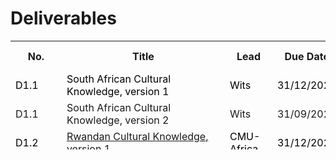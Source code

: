 # Deliverables

<font size="1">
<table class="style-1" style="height: 174px;" width="425">
<tbody>
<tr>
<th style="min-width: 10px;">No.</th>
<th  style="min-width: 245px;">Title</th>
<th  style="min-width: 60px;">Lead</th>
<th style="min-width: 55px;">Due Date   </th>
<th style="min-width: 55px;">Submission Date</th>
<th style="min-width: 55px;">Revision Date</th>
</tr>

<tr>
<td><span style="color:black">D1.1</span></td>
<td><span style="color:black">South African Cultural Knowledge, version 1</span></td>
<td><span style="color:black">Wits</span></td>
<td><span style="color:black">31/12/2023</span></td>
<td></td>
<td></td>
</tr>

<tr>
<td>D1.1</td>
<td>South African Cultural Knowledge, version 2</td>
<td>Wits</td>
<td>31/09/2025</td>
<td></td>
<td></td>
</tr>

<tr>
<td><span style="color:black">D1.2</span></td>
<td><span style="color:black"><a href="https://cssr4africa.github.io/deliverables/CSSR4Africa_Deliverable_D1.2.pdf">Rwandan Cultural Knowledge, version 1</a></span></td>
<td><span style="color:black">CMU-Africa</span></td>
<td><span style="color:black">31/12/2023</span></td>
<td><span style="color:black">25/10/2023</span></td>
<td><span style="color:black">29/12/2024</span></td>
</tr>

<tr>
<td>D1.2</td>
<td>Rwandan Cultural Knowledge, version 2</td>
<td>CMU-Africa</td>
<td>30/09/2025</td>
<td></td>
<td></td>
</tr>

<tr>
<td><span style="color:black">D1.3</span></td>
<td><span style="color:black">African Modes of Social Interaction, version 1</span></td>
<td><span style="color:black">Wits</span></td>
<td><span style="color:black">31/03/2024</span></td>
<td></td>
<td></td>
</tr>

<tr>
<td>D1.3</td>
<td>African Modes of Social Interaction, version 2</td>
<td>Wits</td>
<td>30/09/2025</td>
<td></td>
<td></td>
</tr>

<tr>
<td><span style="color:black">D1.4</span></td>
<td><span style="color:black">Africa-centric Design Patterns, version 1</span></td>
<td><span style="color:black">Wits</span></td>
<td><span style="color:black">31/03/2024</span></td>
<td></td>
<td></td>
</tr>

<tr>
<td>D1.4</td>
<td>Africa-centric Design Patterns, version 2</td>
<td>Wits</td>
<td>30/09/2025</td>
<td></td>
<td></td>
</tr>

<tr>
<td>D1.5</td>
<td>Updates to Deliverables D1.1, D1.2, and D1.3 </td>
<td>Wits</td>
<td>30/09/2025</td>
<td></td>
<td></td>
</tr>

<tr>
<td><span style="color:black">D2.1</span></td>
<td><span style="color:black"><a href="https://cssr4africa.github.io/deliverables/CSSR4Africa_Deliverable_D2.1.pdf">Use Case Scenario Definition, version 1</a></span></td>
<td><span style="color:black">CMU-Africa</span></td>
<td><span style="color:black">31/10/2023</span></td>
<td><span style="color:black">07/11/2023</span></td>
<td><span style="color:black">09/09/2024</span></td>
</tr>

<tr>
<td>D2.1</td>
<td>Use Case Scenario Definition, version 2</td>
<td>CMU-Africa</td>
<td>30/09/2025</td>
<td></td>
<td></td>
</tr>

<tr>
<td><span style="color:black">D2.2</span></td>
<td><span style="color:black"><a href="https://cssr4africa.github.io/deliverables/CSSR4Africa_Deliverable_D2.2.pdf">Robot Behavior Specification, version 1</a></span></td>
<td><span style="color:black">CMU-Africa</span></td>
<td><span style="color:black">31/12/2023</span></td>
<td><span style="color:black">31/12/2023</span></td>
<td><span style="color:black">30/01/2024</span></td>
</tr>

<tr>
<td>D2.2</td>
<td>Robot Behavior Specification  version 2</td>
<td>CMU-Africa</td>
<td>30/09/2025</td>
<td></td>
<td></td>
</tr>

<tr>
<td><span style="color:black">D2.3</span></td>
<td><span style="color:black"><a href="https://cssr4africa.github.io/deliverables/CSSR4Africa_Deliverable_D2.3.pdf">Visitor Behavior  Specification, version 1</a></span></td>
<td><span style="color:black">CMU-Africa</span></td>
<td><span style="color:black">31/12/2023</span></td>
<td><span style="color:black">31/12/2023</span></td>
<td></td>
</tr>

<tr>
<td>D2.3</td>
<td>Visitor Behavior  Specification, version 2</td>
<td>CMU-Africa</td>
<td>30/09/2025</td>
<td></td>
<td></td>
</tr>

<tr>
<td>D2.4</td>
<td>Use Case Updates</td>
<td>Wits</td>
<td>30/09/2025</td>
<td></td>
<td></td>
</tr>

<tr>
<td><span style="color:black">D3.1</span></td>
<td><span style="color:black"><a href="https://cssr4africa.github.io/deliverables/CSSR4Africa_Deliverable_D3.1.pdf">System Architecture, version 1</a> (<a href="https://cssr4africa.github.io/images/System_Architecture_in_Detail.pdf">PDF of Fig. 2</a>)</span></td>
<td><span style="color:black">CMU-Africa</span></td>
<td><span style="color:black">31/01/2024</span></td>
<td><span style="color:black">24/01/2024</span></td>
<td><span style="color:black">01/02/2025</span></td>
</tr>

<tr>
<td>D3.1</td>
<td>System Architecture, version 2</td>
<td>CMU-Africa</td>
<td>31/12/2025</td>
<td></td>
<td></td>
</tr>

<tr>
<td><span style="color:black">D3.2</span></td>
<td><span style="color:black"><a href="https://cssr4africa.github.io/deliverables/CSSR4Africa_Deliverable_D3.2.pdf">Software Engineering Standards Manual</a></span></td>
<td><span style="color:black">CMU-Africa</span></td>
<td><span style="color:black">30/09/2023</span></td>
<td><span style="color:black">26/10/2023</span></td>
<td><span style="color:black">17/02/2025</span></td>
</tr>
 
<tr>
<td><span style="color:black">D3.3</span></td>
<td><span style="color:black"><a href="https://cssr4africa.github.io/deliverables/CSSR4Africa_Deliverable_D3.3.pdf">Software Installation Manual</a></span></td>
<td><span style="color:black">CMU-Africa</span></td>
<td><span style="color:black">31/12/2023</span></td>
<td><span style="color:black">07/09/2023</span></td>
<td><span style="color:black">07/02/2025</span></td>
</tr>

<tr>
<td><span style="color:black">D3.4</span></td>
<td><span style="color:black"><a href="https://cssr4africa.github.io/deliverables/CSSR4Africa_Deliverable_D3.4.pdf">System Integration and Quality Assurance Manual</a></span></td>
<td><span style="color:black">CMU-Africa</span></td>
<td><span style="color:black">31/03/2024</span></td>
<td><span style="color:black">01/11/2023</span></td>
<td><span style="color:black">03/12/2024</span></td>
</tr>

<tr>
<td><span style="color:black">D3.5</span></td>
<td><span style="color:black"><a href="https://cssr4africa.github.io/deliverables/CSSR4Africa_Deliverable_D3.5.pdf">System Integration and Quality Assurance </a></span></td>
<td><span style="color:black">CMU-Africa</span></td>
<td><span style="color:black">30/06/2024</span></td>
<td><span style="color:black">25/07/2024</span></td>
<td></td>
</tr>

<tr>
<td>D3.5</td>
<td>Use Case Feedback  </td>
<td>CMU-Africa</td>
<td>30/09/2025</td>
<td></td>
<td></td>
</tr>

<tr>
<td><span style="color:black">D4.1</span></td>
<td><span style="color:black"><a href="https://cssr4africa.github.io/deliverables/CSSR4Africa_Deliverable_D4.1.pdf">Sensor Tests</a> </span></td>
<td><span style="color:black">CMU-Africa</span></td>
<td><span style="color:black">31/10/2023</span></td>
<td><span style="color:black">02/04/2024</span></td>
<td></td>
</tr>

<tr>
<td><span style="color:black">D4.2.1</span></td>
<td><span style="color:black"><a href="https://cssr4africa.github.io/deliverables/CSSR4Africa_Deliverable_D4.2.1.pdf">Person Detection and Localization</a></span> </td>
<td><span style="color:black">CMU-Africa</span></td>
<td><span style="color:black">31/12/2023</span></td>
<td><span style="color:black">10/01/2024</span></td>
<td></td>
</tr>

<tr>
<td><span style="color:black">D4.2.2</span></td>
<td><span style="color:black">Face & Mutual Gaze Detection and Localization</span></td>
<td><span style="color:black">CMU-Africa</span></td>
<td><span style="color:black">31/12/2023</span></td>
<td></td>
<td></td>
</tr>

<tr>
<td><span style="color:black">D4.2.3</span></td>
<td><span style="color:black">Sound Detection and Localization</span></td>
<td><span style="color:black">CMU-Africa</span></td>
<td><span style="color:black">31/12/2023</span></td>
<td></td>
<td></td>
</tr>

<tr>
<td><span style="color:black">D4.2.4</span></td>
<td><span style="color:black">Robot Localization </span></td>
<td><span style="color:black">CMU-Africa</span></td>
<td><span style="color:black">31/03/2024</span></td>
<td></td>
<td></td>
</tr>

<tr>
<td><span style="color:black">D4.2.5</span></td>
<td><span style="color:black">Camera Calibration</span></td>
<td><span style="color:black">Wits </span></td>
<td><span style="color:black">31/12/2023</span></td>
<td></td>
<td></td>
</tr>

<tr>
<td><span style="color:black">D4.3.1</span></td>
<td><span style="color:black">Tablet PC Event </span></td>
<td><span style="color:black">Wits</span></td>
<td><span style="color:black">31/03/2024</span></td>
<td></td>
<td></td>
</tr>

<tr>
<td><span style="color:black">D4.3.2</span></td>
<td><span style="color:black">Speech Event </span></td>
<td><span style="color:black">CMU-Africa</span></td>
<td><span style="color:black">31/03/2024</span></td>
<td></td>
<td></td>
</tr>

<tr>
<td>D4.4</td>
<td>Use Case Feedback </td>
<td>CMU-Africa</td>
<td>31/03/2026</td>
<td></td>
<td></td>
</tr>

<tr>
<td><span style="color:black">D5.1</span></td>
<td><span style="color:black"><a href="https://cssr4africa.github.io/deliverables/CSSR4Africa_Deliverable_D5.1.pdf">Actuator Tests </a></span></td>
<td><span style="color:black">CMU-Africa</span></td>
<td><span style="color:black">31/10/2023</span></td>
<td><span style="color:black">02/04/2024</span></td>
<td></td>
</tr>

<tr>
<td><span style="color:black">D5.2</span></td>
<td><span style="color:black"><a href="https://cssr4africa.github.io/deliverables/CSSR4Africa_Deliverable_D5.2.pdf">Animate Behavior Subsystem</a></span></td>
<td><span style="color:black">CMU-Africa</span></td>
<td><span style="color:black">31/03/2024</span></td>
<td><span style="color:black">21/12/2024</span></td>
<td><span style="color:black">23/01/2024</span></td>
</tr>

<tr>
<td><span style="color:black">D5.3</span></td>
<td><span style="color:black"><a href="https://cssr4africa.github.io/deliverables/CSSR4Africa_Deliverable_D5.3.pdf">Attention Subsystem</a></span></td>
<td><span style="color:black">CMU-Africa</span></td>
<td><span style="color:black">30/09/2024</span></td>
<td><span style="color:black">20/12/2024</span></td>
<td><span style="color:black">05/02/2025</span></td>
</tr>

<tr>
<td><span style="color:black">D5.4.1</span></td>
<td><span style="color:black"><a href="https://cssr4africa.github.io/deliverables/CSSR4Africa_Deliverable_D5.4.1.pdf">Cultural Knowledge Ontology & Culture Knowledge Base</a></span></td>
<td><span style="color:black">Wits / CMU</span></td>
<td><span style="color:black">31/12/2024</span></td>
<td><span style="color:black">10/02/2025</span></td>
<td></td>
</tr>

<tr>
<td><span style="color:black">D5.4.2</span></td>
<td><span style="color:black">Robot Mission Language</span></td>
<td><span style="color:black">Wits / CMU</span></td>
<td><span style="color:black">30/06/2024</span></td>
<td></td>
<td></td>
</tr>

<tr>
<td><span style="color:black">D5.4.3</span></td>
<td><span style="color:black"><a href="https://cssr4africa.github.io/deliverables/CSSR4Africa_Deliverable_D5.4.3.pdf">Robot Mission Interpreter</a></span></td>
<td><span style="color:black">Wits / CMU</span></td>
<td><span style="color:black">31/12/2024</span></td>
<td><span style="color:black">16/12/2024</span></td>
<td><span style="color:black">24/01/2025</span></td>
</tr>

<tr>
<td><span style="color:black">D5.5.1.1</span></td>
<td><span style="color:black"><a href="https://cssr4africa.github.io/deliverables/CSSR4Africa_Deliverable_D5.5.1.1.pdf">Gesture Execution</a></span></td>
<td><span style="color:black">CMU-Africa</span></td>
<td><span style="color:black">30/09/2024</span></td>
<td><span style="color:black">10/10/2025</span></td>
<td><span style="color:black">04/02/2025</span></td>
</tr>

<tr>
<td><span style="color:black">D5.5.1.2</span></td>
<td><span style="color:black"><a href="https://cssr4africa.github.io/deliverables/CSSR4Africa_Deliverable_D5.5.1.2.pdf">Programming by Demonstration</a></span></td>
<td><span style="color:black">CMU-Africa</span></td>
<td><span style="color:black">09/12/2024</span></td>
<td><span style="color:black">09/12/2024</span></td>
<td><span style="color:black">31/01/2025</span></td>
</tr>

<tr>
<td><span style="color:black">D5.5.2.1</span></td>
<td> <span style="color:black">English Text to Speech Conversion</span></td>
<td><span style="color:black">Wits / CMU</span></td>
<td><span style="color:black">30/06/2024</span></td>
<td></td>
<td></td>
</tr>

<tr>
<td><span style="color:black">D5.5.2.2</span></td>
<td><span style="color:black">isiZulu Text to Speech Conversion </span></td>
<td><span style="color:black">Wits</span></td>
<td><span style="color:black">30/06/2024</span></td>
<td></td>
<td></td>
</tr>

<tr>
<td><span style="color:black">D5.5.2.3</span></td>
<td><span style="color:black">Kinyarwanda Text to Speech Conversion </span></td>
<td><span style="color:black">CMU-Africa</span></td>
<td><span style="color:black">30/06/2024</span></td>
<td></td>
<td></td>
</tr>

<tr>
<td><span style="color:black">D5.5.2.4</span></td>
<td><span style="color:black">Integrated Text to Speech Conversion </span></td>
<td><span style="color:black">Wits / CMU</span></td>
<td><span style="color:black">30/09/2024</span></td>
<td></td>
<td></td>
</tr>
 
<tr>
<td><span style="color:black">D5.5.3</span></td>
<td><span style="color:black">Environment Map Generation </span></td>
<td><span style="color:black">CMU-Africa</span></td>
<td><span style="color:black">31/03/2024</span></td>
<td></td>
<td></td>
</tr>

<tr>
<td><span style="color:black">D5.5.4</span></td>
<td><span style="color:black">Robot Navigation</span></td>
<td><span style="color:black">CMU-Africa</span></td>
<td><span style="color:black">31/12/2024</span></td>
<td></td>
<td></td>
</tr>

<tr>
<td>D5.6</td>
<td>Use Case Feedback</td>
<td>CMU-Africa</td>
<td>31/03/2026</td>
<td></td>
<td></td>
</tr>

<tr>
<td>D6.1</td>
<td>Use Case Implementation</td>
<td>Wits / CMU</td>
<td>31/03/2025</td>
<td></td>
<td></td>
</tr>

<tr>
<td>D6.2</td>
<td>Use Case Evaluation </td>
<td>Wits</td>
<td>30/06/2025</td>
<td></td>
<td></td>
</tr>
 
<tr>
<td>D6.3</td>
<td>Use Case Re-Evaluation </td>
<td>Wits</td>
<td>30/06/2026</td>
<td></td>
<td></td>
</tr>

<tr>
<td><span style="color:black">D7.1</span></td>
<td><span style="color:black"><a href="https://cssr4africa.github.io/deliverables/CSSR4Africa_Deliverable_D7.1.pdf">Online Presence</a></span></td>
<td><span style="color:black">CMU-Africa</span></td>
<td><span style="color:black">30/09/2023</span></td>
<td><span style="color:black">03/08/2023</span></td>
<td><span style="color:black">07/08/2023</span></td>
</tr>

<tr>
<td><span style="color:black">D7.2</span></td>
<td><span style="color:black">Dissemination Activities</span></td>
<td><span style="color:black">Wits</span></td>
<td><span style="color:black">30/06/2024</span></td>
<td></td>
<td></td>
</tr>

<tr>
<td><span style="color:black">D7.3</span></td>
<td> <span style="color:black"><a href="https://github.com/cssr4africa/cssr4africa"> Open-Source Software Repository</a></span></td>
<td><span style="color:black">CMU-Africa</span></td>
<td><span style="color:black">30/11/2023</span></td>
<td><span style="color:black">31/12/2023</span></td>
<td></td>
</tr>

<tr>
<td>D7.4</td>
<td>Summer School</td>
<td>Wits</td>
<td>30/04/2026</td>
<td></td>
<td></td>
</tr>

<tr>
<td><span style="color:black">D8.1</span></td>
<td><span style="color:black"><a href="https://cssr4africa.github.io/deliverables/CSSR4Africa_Deliverable_D8.1.3.pdf">Progress Report</a> </span> </td>
<td><span style="color:black">CMU-Africa</span></td>
<td><span style="color:black">30/06/2024</span></td>
<td><span style="color:black">31/12/2023</span></td>
<td><span style="color:black">02/01/2025</span></td>
</tr>

<tr>
<td><span style="color:black">D8.2</span></td>
<td><span style="color:black">Expenditure Report</span></td>
<td><span style="color:black">CMU-Africa</span></td>
<td><span style="color:black">31/12/2023</span></td>
<td><span style="color:black">31/12/2023</span></td>
<td><span style="color:black">25/07/2024</span></td>
</tr>

<tr>
<td><span style="color:black">D8.3</span></td>
<td><span style="color:black">Risk Assessment</span></td>
<td><span style="color:black">Wits</span></td>
<td><span style="color:black">30/06/2024</span></td>
<td></td>
<td></td>
</tr>

<tr>
<td><span style="color:black">D8.4</span></td>
<td><span style="color:black">Consortium Agreement </span></td>
<td><span style="color:black">Wits</span></td>
<td><span style="color:black">31/10/2023</span></td>
<td></td>
<td></td>
</tr>

<tr>
<td><span style="color:black">D8.5</span></td>
<td><span style="color:black">Gender Action Plan</span></td>
<td><span style="color:black">Wits</span></td>
<td><span style="color:black">31/10/2023</span></td>
<td></td>
<td></td>
</tr>


</tbody>
</table>

 
